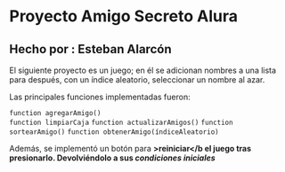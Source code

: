<h1>Proyecto Amigo Secreto Alura</h1>
<h2>Hecho por : Esteban Alarcón</h2>
<p>El siguiente proyecto es un juego; en él se adicionan nombres a una lista para después, con un índice aleatorio, seleccionar un nombre al azar.</p>
<p>Las principales funciones implementadas fueron:</p>

```function agregarAmigo()```  
```function limpiarCaja```
```function actualizarAmigos()```
```function sortearAmigo()```
```function obtenerAmigo(índiceAleatorio)```

Además, se implementó un botón para <b>>reiniciar</b el juego tras presionarlo. Devolviéndolo a sus <em>condiciones iniciales</em>
